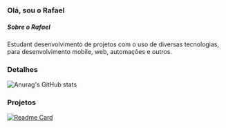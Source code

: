 ### Olá, sou o Rafael
##### Sobre o Rafael
Estudant desenvolvimento de projetos com o uso de diversas tecnologias, para desenvolvimento mobile, web, automações e outros.

### Detalhes
![Anurag's GitHub stats](https://github-readme-stats.vercel.app/api?username=rafael.sdpg&show_icons=true&theme=dark)
### Projetos
[![Readme Card](https://github-readme-stats.vercel.app/api/pin/?username=rafael.sdpg&repo=pedrogithub1406)](https://github.com/anuraghazra/github-readme-stats)
